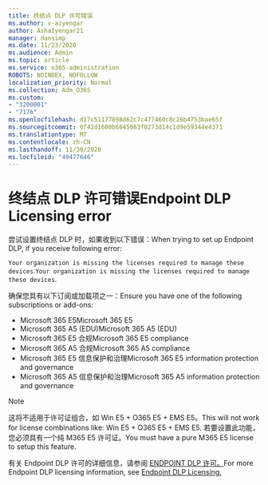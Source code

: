 ```yaml
---
title: 终结点 DLP 许可错误
ms.author: v-aiyengar
author: AshaIyengar21
manager: dansimp
ms.date: 11/23/2020
ms.audience: Admin
ms.topic: article
ms.service: o365-administration
ROBOTS: NOINDEX, NOFOLLOW
localization_priority: Normal
ms.collection: Adm_O365
ms.custom:
- "3200001"
- "7176"
ms.openlocfilehash: d17c51177898d62c7c477460c8c26b4753bae65f
ms.sourcegitcommit: 0f42d1600b6845083f0273d14c1d9e59344e4371
ms.translationtype: MT
ms.contentlocale: zh-CN
ms.lasthandoff: 11/30/2020
ms.locfileid: "49477646"
---
```

# <a name="endpoint-dlp-licensing-error"></a><span data-ttu-id="98929-102">终结点 DLP 许可错误</span><span class="sxs-lookup"><span data-stu-id="98929-102">Endpoint DLP Licensing error</span></span>

<span data-ttu-id="98929-103">尝试设置终结点 DLP 时，如果收到以下错误：</span><span class="sxs-lookup"><span data-stu-id="98929-103">When trying to set up Endpoint DLP, if you receive following error:</span></span>

<span data-ttu-id="98929-104">`Your organization is missing the licenses required to manage these devices`.</span><span class="sxs-lookup"><span data-stu-id="98929-104">`Your organization is missing the licenses required to manage these devices`.</span></span>

<span data-ttu-id="98929-105">确保您具有以下订阅或加载项之一：</span><span class="sxs-lookup"><span data-stu-id="98929-105">Ensure you have one of the following subscriptions or add-ons:</span></span>

- <span data-ttu-id="98929-106">Microsoft 365 E5</span><span class="sxs-lookup"><span data-stu-id="98929-106">Microsoft 365 E5</span></span>
- <span data-ttu-id="98929-107">Microsoft 365 A5 (EDU)</span><span class="sxs-lookup"><span data-stu-id="98929-107">Microsoft 365 A5 (EDU)</span></span>
- <span data-ttu-id="98929-108">Microsoft 365 E5 合规</span><span class="sxs-lookup"><span data-stu-id="98929-108">Microsoft 365 E5 compliance</span></span>
- <span data-ttu-id="98929-109">Microsoft 365 A5 合规</span><span class="sxs-lookup"><span data-stu-id="98929-109">Microsoft 365 A5 compliance</span></span>
- <span data-ttu-id="98929-110">Microsoft 365 E5 信息保护和治理</span><span class="sxs-lookup"><span data-stu-id="98929-110">Microsoft 365 E5 information protection and governance</span></span>
- <span data-ttu-id="98929-111">Microsoft 365 A5 信息保护和治理</span><span class="sxs-lookup"><span data-stu-id="98929-111">Microsoft 365 A5 information protection and governance</span></span>

> [!NOTE]
> <span data-ttu-id="98929-112">这将不适用于许可证组合，如 Win E5 + O365 E5 + EMS E5。</span><span class="sxs-lookup"><span data-stu-id="98929-112">This will not work for license combinations like: Win E5 + O365 E5 +  EMS E5.</span></span> <span data-ttu-id="98929-113">若要设置此功能，您必须具有一个纯 M365 E5 许可证。</span><span class="sxs-lookup"><span data-stu-id="98929-113">You must have a pure M365 E5 license to setup this feature.</span></span>

<span data-ttu-id="98929-114">有关 Endpoint DLP 许可的详细信息，请参阅 [ENDPOINT DLP 许可。](https://docs.microsoft.com/microsoft-365/compliance/endpoint-dlp-getting-started#onboarding-devices-into-device-management)</span><span class="sxs-lookup"><span data-stu-id="98929-114">For more Endpoint DLP licensing information, see [Endpoint DLP Licensing.](https://docs.microsoft.com/microsoft-365/compliance/endpoint-dlp-getting-started#onboarding-devices-into-device-management)</span></span>
